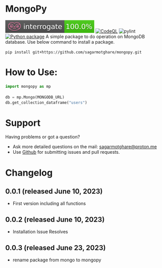 
# MongoPy
![Interrogate](/interrogate_badge.svg)
[![CodeQL](https://github.com/sagarmotghare/mongopy/actions/workflows/github-code-scanning/codeql/badge.svg)](https://github.com/sagarmotghare/mongopy/actions/workflows/github-code-scanning/codeql)
![pylint](https://img.shields.io/badge/pylint-10.00-brightgreen?logo=python&logoColor=white)
[![Python package](https://github.com/sagarmotghare/mongopy/actions/workflows/python-package.yml/badge.svg)](https://github.com/sagarmotghare/mongopy/actions/workflows/python-package.yml)
A simple package to do operation on MongoDB database. Use below command to install a package.

``` pip install git+https://github.com/sagarmotghare/mongopy.git ```
# How to Use:
``` py
import mongopy as mp

db = mp.Mongo(MONGODB_URL)
db.get_collection_dataframe("users")
```
# Support
Having problems or got a question?
- Ask more detailed questions on the mail: [sagarmotghare@proton.me](mailto:%20sagarmotghare@proton.me)
- Use [Github](https://github.com/sagarmotghare/mongopy) for submitting issues and pull requests.
# Changelog
## 0.0.1 (released June 10, 2023)
- First version including all functions
## 0.0.2 (released June 10, 2023)
- Installation Issue Resolves
## 0.0.3 (released June 23, 2023)
- rename package from mongo to mongopy
